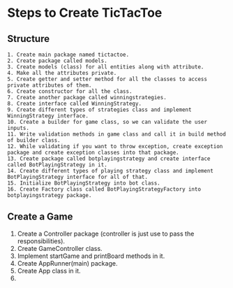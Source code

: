# Steps to Create TicTacToe

## Structure

```
1. Create main package named tictactoe.
2. Create package called models.
3. Create models (class) for all entities along with attribute.
4. Make all the attributes private.
5. Create getter and setter method for all the classes to access private attributes of them.
6. Create constructor for all the class.
7. Create another package called winningstrategies.
8. Create interface called WinningStrategy.
9. Create different types of strategies class and implement WinningStrategy interface.
10. Create a builder for game class, so we can validate the user inputs.
11. Write validation methods in game class and call it in build method of builder class.
12. While validating if you want to throw exception, create exception package and create exception classes into that package.
13. Create package called botplayingstrategy and create interface called BotPlayingStrategy in it.
14. Create different types of playing strategy class and implement BotPlayingStrategy interface for all of that.
15. Initialize BotPlayingStrategy into bot class.
16. Create Factory class called BotPlayingStrategyFactory into botplayingstrategy package.
```

## Create a Game

1. Create a Controller package (controller is just use to pass the responsibilities).
2. Create GameController class.
3. Implement startGame and printBoard methods in it.
4. Create AppRunner(main) package.
5. Create App class in it.
6. 

